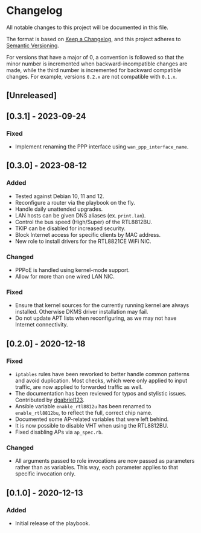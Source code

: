 # Changelog

All notable changes to this project will be documented in this file.

The format is based on [Keep a Changelog](https://keepachangelog.com/en/1.0.0/),
and this project adheres to [Semantic Versioning](https://semver.org/spec/v2.0.0.html).

For versions that have a major of 0, a convention is followed so that
the minor number is incremented when backward-incompatible changes are
made, while the third number is incremented for backward compatible
changes. For example, versions `0.2.x` are not compatible with `0.1.x`.

## [Unreleased]

## [0.3.1] - 2023-09-24

### Fixed

* Implement renaming the PPP interface using `wan_ppp_interface_name`.

## [0.3.0] - 2023-08-12

### Added

* Tested against Debian 10, 11 and 12.
* Reconfigure a router via the playbook on the fly.
* Handle daily unattended upgrades.
* LAN hosts can be given DNS aliases (ex. `print.lan`).
* Control the bus speed (High/Super) of the RTL8812BU.
* TKIP can be disabled for increased security.
* Block Internet access for specific clients by MAC address.
* New role to install drivers for the RTL8821CE WiFi NIC.

### Changed

* PPPoE is handled using kernel-mode support.
* Allow for more than one wired LAN NIC.

### Fixed

* Ensure that kernel sources for the currently running kernel are always installed.
  Otherwise DKMS driver installation may fail.
* Do not update APT lists when reconfiguring, as we may not have Internet connectivity.

## [0.2.0] - 2020-12-18

### Fixed

* `iptables` rules have been reworked to better handle common
  patterns and avoid duplication. Most checks, which were only
  applied to input traffic, are now applied to forwarded traffic
  as well.
* The documentation has been reviewed for typos and stylistic issues.
  Contributed by [dgabriel123](https://github.com/dgabriel123).
* Ansible variable `enable_rtl8812u` has been renamed to `enable_rtl8812bu`,
  to reflect the full, correct chip name.
* Documented some AP-related variables that were left behind.
* It is now possible to disable VHT when using the RTL8812BU.
* Fixed disabling APs via `ap_spec.rb`.

### Changed

* All arguments passed to role invocations are now passed as parameters
  rather than as variables. This way, each parameter applies to that
  specific invocation only.

## [0.1.0] - 2020-12-13

### Added

* Initial release of the playbook.

<!-- vi: set tw=72 et sw=2 fo=tcroqan autoindent: -->
